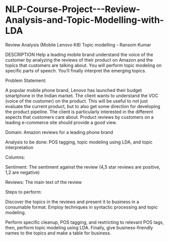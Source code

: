# NLP-Course-Project---Review-Analysis-and-Topic-Modelling-with-LDA
Review Analysis (Mobile Lenovo K8) Topic modelling - Ransom Kumar

DESCRIPTION
Help a leading mobile brand understand the voice of the customer by analyzing the reviews of their product on Amazon and the topics that customers are talking about. You will perform topic modeling on specific parts of speech. You’ll finally interpret the emerging topics.

Problem Statement:

A popular mobile phone brand, Lenovo has launched their budget smartphone in the Indian market. The client wants to understand the VOC (voice of the customer) on the product. This will be useful to not just evaluate the current product, but to also get some direction for developing the product pipeline. The client is particularly interested in the different aspects that customers care about. Product reviews by customers on a leading e-commerce site should provide a good view.

Domain: Amazon reviews for a leading phone brand

Analysis to be done: POS tagging, topic modeling using LDA, and topic interpretation

Columns:

Sentiment: The sentiment against the review (4,5 star reviews are positive, 1,2 are negative)

Reviews: The main text of the review

Steps to perform:

Discover the topics in the reviews and present it to business in a consumable format. Employ techniques in syntactic processing and topic modeling.

Perform specific cleanup, POS tagging, and restricting to relevant POS tags, then, perform topic modeling using LDA. Finally, give business-friendly names to the topics and make a table for business.
